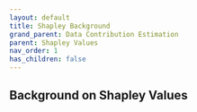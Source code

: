 ```yaml
---
layout: default
title: Shapley Background
grand_parent: Data Contribution Estimation
parent: Shapley Values
nav_order: 1
has_children: false
---
```


## Background on Shapley Values